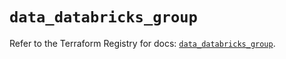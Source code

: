 # `data_databricks_group`

Refer to the Terraform Registry for docs: [`data_databricks_group`](https://registry.terraform.io/providers/databricks/databricks/1.51.0/docs/data-sources/group).
